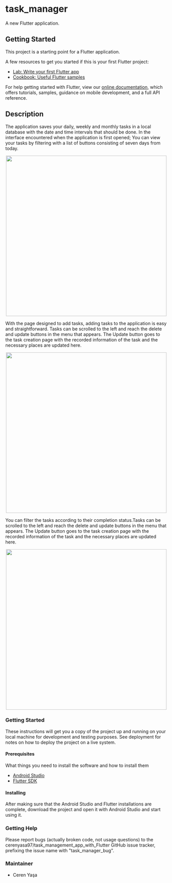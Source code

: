 # task_manager

A new Flutter application.

## Getting Started

This project is a starting point for a Flutter application.

A few resources to get you started if this is your first Flutter project:

- [Lab: Write your first Flutter app](https://flutter.dev/docs/get-started/codelab)
- [Cookbook: Useful Flutter samples](https://flutter.dev/docs/cookbook)

For help getting started with Flutter, view our
[online documentation](https://flutter.dev/docs), which offers tutorials,
samples, guidance on mobile development, and a full API reference.

## Description
The application saves your daily, weekly and monthly tasks in a local database with the date and time intervals that should be done. In the interface encountered when the application is first opened; You can view your tasks by filtering with a list of buttons consisting of seven days from today.

<p align="center">
  <img src = "https://user-images.githubusercontent.com/59059790/108705150-fe8bac80-751d-11eb-9e39-5f70ab3570b7.png" width = "500">
</p>

With the page designed to add tasks, adding tasks to the application is easy and straightforward. Tasks can be scrolled to the left and reach the delete and update buttons in the menu that appears. The Update button goes to the task creation page with the recorded information of the task and the necessary places are updated here.

<p align="center">
  <img src = "https://user-images.githubusercontent.com/59059790/108704743-7dccb080-751d-11eb-8460-44675b8bdc05.png" width = "500">
</p>

You can filter the tasks according to their completion status.Tasks can be scrolled to the left and reach the delete and update buttons in the menu that appears. The Update button goes to the task creation page with the recorded information of the task and the necessary places are updated here.

<p align="center">
  <img src = "https://user-images.githubusercontent.com/59059790/108703412-a3f15100-751b-11eb-9e82-6ae830ba769d.PNG" width = "500">
</p>

### Getting Started
These instructions will get you a copy of the project up and running on your local machine for development and testing purposes. See deployment for notes on how to deploy the project on a live system.

#### Prerequisites
What things you need to install the software and how to install them
* [Android Studio](https://developer.android.com/studio/install)
* [Flutter SDK](https://flutter.dev/docs/get-started/install)

#### Installing
After making sure that the Android Studio and Flutter installations are complete, download the project and open it with Android Studio and start using it.

### Getting Help
Please report bugs (actually broken code, not usage questions) to the cerenyasa97/task_management_app_with_Flutter GitHub issue tracker, prefixing the issue name with "task_manager_bug".

### Maintainer
* Ceren Yaşa 
